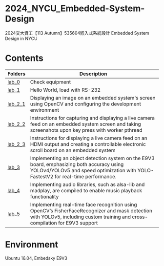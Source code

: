 # 2024_NYCU_Embedded-System-Design
2024交大資工【113 Autumn】535604嵌入式系統設計 Embedded System Design in NYCU

# Contents
| Folders | Description |
|---------|-------------|
|[lab_0](/lab_0)| Check equipment |
|[lab_1](/lab_1)| Hello World, load with RS-232 |
|[lab_2_1](/lab_2/lab2_1_package)| Displaying an image on an embedded system's screen using OpenCV and configuring the development environment |
|[lab_2_2](/lab_2/lab2_2_package)| Instructions for capturing and displaying a live camera feed on an embedded system screen and taking screenshots upon key press with worker pthread |
|[lab_2_3](/lab_2/lab2_3_package)| Instructions for displaying a live camera feed on an HDMI output and creating a controllable electronic scroll board on an embedded system |
|[lab_3](/lab_3)| Implementing an object detection system on the E9V3 board, emphasizing both accuracy using YOLOv4/YOLOv5 and speed optimization with YOLO-FastestV2 for real-time performance. |
|[lab_4](/lab_4)| Implementing audio libraries, such as alsa-lib and madplay, are compiled to enable music playback functionality |
|[lab_5](/lab_5)| Implementing real-time face recognition using OpenCV’s FisherFaceRecognizer and mask detection with YOLOv5, including custom training and cross-compilation for E9V3 support |

# Environment
Ubuntu 16.04, Embedsky E9V3 
